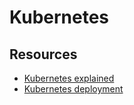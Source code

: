 # Kubernetes

## Resources
- [Kubernetes explained](https://youtu.be/aSrqRSk43lY)
- [Kubernetes deployment](https://youtu.be/Sulw5ndbE88)
